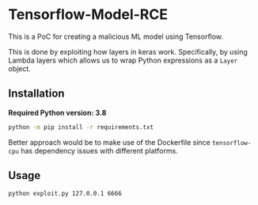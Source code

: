 # Tensorflow-Model-RCE

This is a PoC for creating a malicious ML model using Tensorflow.

This is done by exploiting how layers in keras work. Specifically, by using Lambda layers which allows us to wrap Python expressions as a `Layer` object.

## Installation

<strong>Required Python version: 3.8</strong>

```bash
python -m pip install -r requirements.txt
```

Better approach would be to make use of the Dockerfile since `tensorflow-cpu` has dependency issues with different platforms.

## Usage

```bash
python exploit.py 127.0.0.1 6666
```